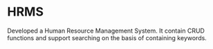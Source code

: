 # HRMS
Developed a Human Resource Management System. It contain CRUD functions and support searching on the basis of containing keywords. 
